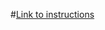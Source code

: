 #[Link to instructions](https://github.com/j0shbl0ck/Microsoft_PowerShell/tree/main/Azure%20AD/SharePoint%20Online)
